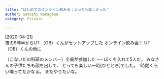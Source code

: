 ```yaml
---
title: "はじめてのオンライン飲み会；とっても楽しかった"
author: Satoshi Nakagawa
category: Private

---
```


[2020-04-21]  
 夜の9時半からUT （OB）くんがセットアップした
オンライン飲み会！
UT （OB）くんの他に

（こないだの科研のメンバー）全員が参加した ---
ぼくを入れて5人だ。
みなさんの子供たちも顔を出して、
とっても楽しい一時[ひととき]でした。
1時間くらい喋ってたかなぁ。
またやりたいな。

